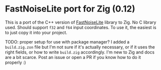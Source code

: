 FastNoiseLite port for Zig (0.12)
==================================

This is a port of the C++ version of [FastNoiseLite](https://github.com/Auburn/FastNoiseLite) library to Zig. No C library used. Should support `f32` and `f64` input coordinates.
To use it, the easiest is to just copy it into your project.

TODO: proper setup for use with package manager?
I added a `build.zig.zon` file but I'm not sure if it's actually necessary, or if it uses the right fields, or how to write `build.zig` accordingly. I'm new to Zig and docs are a bit scarce. Post an issue or open a PR if you know how to do it properly :)

